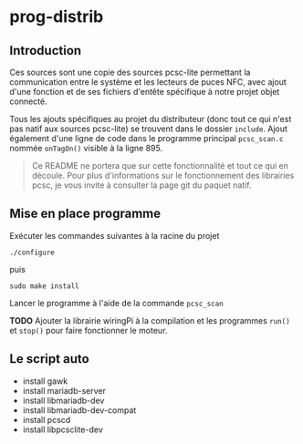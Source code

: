 # prog-distrib

## Introduction

Ces sources sont une copie des sources pcsc-lite permettant la communication entre le système et les lecteurs de puces NFC, avec ajout d'une fonction et de ses fichiers d'entête spécifique à notre projet objet connecté.

Tous les ajouts spécifiques au projet du distributeur (donc tout ce qui n'est pas natif aux sources pcsc-lite) se trouvent dans le dossier `include`.
Ajout également d'une ligne de code dans le programme principal `pcsc_scan.c` nommée `onTagOn()` visible à la ligne 895.

> Ce README ne portera que sur cette fonctionnalité et tout ce qui en découle. Pour plus d'informations sur le fonctionnement des librairies pcsc, je vous invite à consulter la page git du paquet natif.

## Mise en place programme

Exécuter les commandes suivantes à la racine du projet

`./configure`

puis

`sudo make install`


Lancer le programme à l'aide de la commande `pcsc_scan`


**TODO**
Ajouter la librairie wiringPi à la compilation et les programmes `run()` et  `stop()` pour faire fonctionner le moteur.


## Le script auto

- install gawk
- install mariadb-server
- install libmariadb-dev
- install libmariadb-dev-compat
- install pcscd
- install libpcsclite-dev

